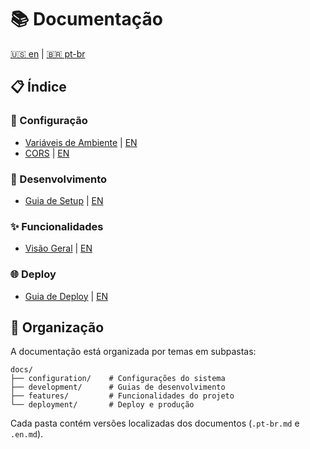 # 📚 Documentação

[🇺🇸 en](./README.md) | [🇧🇷 pt-br](./README.pt-br.md)

## 📋 Índice

### 🔧 Configuração

- [Variáveis de Ambiente](./configuration/environment-variables.pt-br.md) | [EN](./configuration/environment-variables.en.md)
- [CORS](./configuration/cors.pt-br.md) | [EN](./configuration/cors.en.md)

### 🚀 Desenvolvimento

- [Guia de Setup](./development/setup.pt-br.md) | [EN](./development/setup.en.md)

### ✨ Funcionalidades

- [Visão Geral](./features/overview.pt-br.md) | [EN](./features/overview.en.md)

### 🌐 Deploy

- [Guia de Deploy](./deployment/guide.pt-br.md) | [EN](./deployment/guide.en.md)

## 📁 Organização

A documentação está organizada por temas em subpastas:

```plaintext
docs/
├── configuration/    # Configurações do sistema
├── development/      # Guias de desenvolvimento
├── features/         # Funcionalidades do projeto
└── deployment/       # Deploy e produção
```

Cada pasta contém versões localizadas dos documentos (`.pt-br.md` e `.en.md`).
